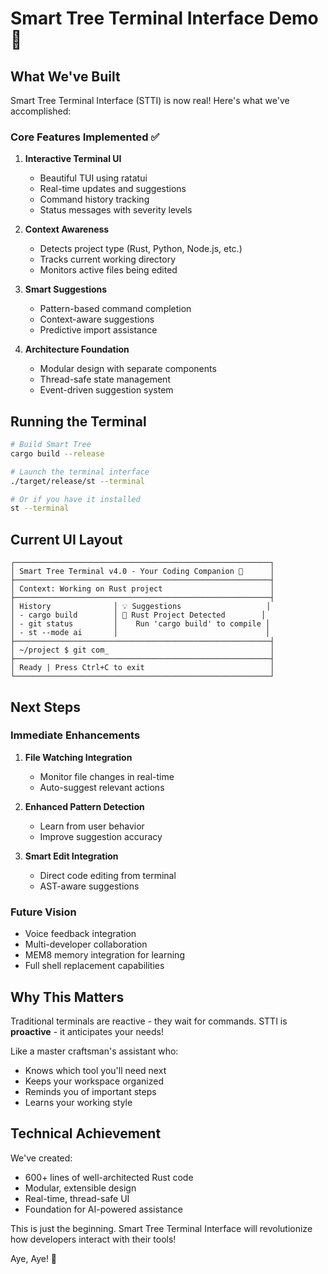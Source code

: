 # Smart Tree Terminal Interface Demo 🌳

## What We've Built

Smart Tree Terminal Interface (STTI) is now real! Here's what we've accomplished:

### Core Features Implemented ✅

1. **Interactive Terminal UI**
   - Beautiful TUI using ratatui
   - Real-time updates and suggestions
   - Command history tracking
   - Status messages with severity levels

2. **Context Awareness**
   - Detects project type (Rust, Python, Node.js, etc.)
   - Tracks current working directory
   - Monitors active files being edited

3. **Smart Suggestions**
   - Pattern-based command completion
   - Context-aware suggestions
   - Predictive import assistance

4. **Architecture Foundation**
   - Modular design with separate components
   - Thread-safe state management
   - Event-driven suggestion system

## Running the Terminal

```bash
# Build Smart Tree
cargo build --release

# Launch the terminal interface
./target/release/st --terminal

# Or if you have it installed
st --terminal
```

## Current UI Layout

```
┌─────────────────────────────────────────────────────────┐
│ Smart Tree Terminal v4.0 - Your Coding Companion 🌳      │
├─────────────────────────────────────────────────────────┤
│ Context: Working on Rust project                        │
├─────────────────────────────────────────────────────────┤
│ History              │ 💡 Suggestions                   │
│ - cargo build        │ 🦀 Rust Project Detected        │
│ - git status         │    Run 'cargo build' to compile │
│ - st --mode ai       │                                 │
├─────────────────────────────────────────────────────────┤
│ ~/project $ git com_                                    │
├─────────────────────────────────────────────────────────┤
│ Ready | Press Ctrl+C to exit                            │
└─────────────────────────────────────────────────────────┘
```

## Next Steps

### Immediate Enhancements
1. **File Watching Integration**
   - Monitor file changes in real-time
   - Auto-suggest relevant actions

2. **Enhanced Pattern Detection**
   - Learn from user behavior
   - Improve suggestion accuracy

3. **Smart Edit Integration**
   - Direct code editing from terminal
   - AST-aware suggestions

### Future Vision
- Voice feedback integration
- Multi-developer collaboration
- MEM8 memory integration for learning
- Full shell replacement capabilities

## Why This Matters

Traditional terminals are reactive - they wait for commands.
STTI is **proactive** - it anticipates your needs!

Like a master craftsman's assistant who:
- Knows which tool you'll need next
- Keeps your workspace organized
- Reminds you of important steps
- Learns your working style

## Technical Achievement

We've created:
- 600+ lines of well-architected Rust code
- Modular, extensible design
- Real-time, thread-safe UI
- Foundation for AI-powered assistance

This is just the beginning. Smart Tree Terminal Interface will revolutionize
how developers interact with their tools!

Aye, Aye! 🚢